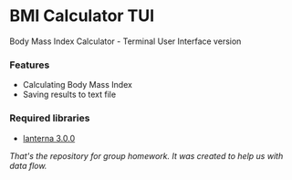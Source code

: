 # BMI Calculator TUI
Body Mass Index Calculator - Terminal User Interface version

### Features
* Calculating Body Mass Index
* Saving results to text file

### Required libraries
* [lanterna 3.0.0](https://github.com/mabe02/lanterna)

_That's the repository for group homework. It was created to help us with data flow._
